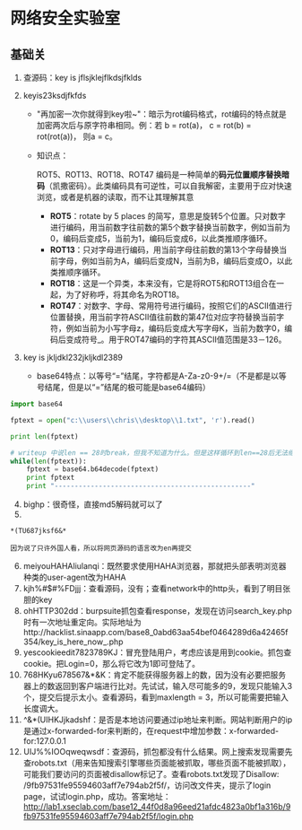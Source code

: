# 网络安全实验室

## 基础关

1. 查源码：key is jflsjklejflkdsjfklds

2. keyis23ksdjfkfds

   * "再加密一次你就得到key啦~"：暗示为rot编码格式，rot编码的特点就是加密两次后与原字符串相同。例：若 b = rot(a)， c = rot(b) = rot(rot(a))， 则a = c。

   * 知识点：

     ROT5、ROT13、ROT18、ROT47 编码是一种简单的**码元位置顺序替换暗码**（凯撒密码）。此类编码具有可逆性，可以自我解密，主要用于应对快速浏览，或者是机器的读取，而不让其理解其意

     *  **ROT5**：rotate by 5 places 的简写，意思是旋转5个位置。只对数字进行编码，用当前数字往前数的第5个数字替换当前数字，例如当前为0，编码后变成5，当前为1，编码后变成6，以此类推顺序循环。
     * **ROT13**：只对字母进行编码，用当前字母往前数的第13个字母替换当前字母，例如当前为A，编码后变成N，当前为B，编码后变成O，以此类推顺序循环。
     * **ROT18**：这是一个异类，本来没有，它是将ROT5和ROT13组合在一起，为了好称呼，将其命名为ROT18。
     * **ROT47**：对数字、字母、常用符号进行编码，按照它们的ASCII值进行位置替换，用当前字符ASCII值往前数的第47位对应字符替换当前字符，例如当前为小写字母z，编码后变成大写字母K，当前为数字0，编码后变成符号_。用于ROT47编码的字符其ASCII值范围是33－126。

3. key is jkljdkl232jkljkdl2389

   * base64特点：以等号“=”结尾，字符都是A-Za-z0-9+/=（不是都是以等号结尾，但是以“=”结尾的极可能是base64编码）

```python
import base64

fptext = open("c:\\users\\chris\\desktop\\1.txt", 'r').read()

print len(fptext)

# writeup 中说len == 28时break，但我不知道为什么。但是这样循环到len==28后无法继续进行，因为base64中没有空格
while(len(fptext)):
    fptext = base64.b64decode(fptext)
    print fptext
    print "-------------------------------------------------"
```

4. bighp：很奇怪，直接md5解码就可以了
5. ​

```*(TU687jksf6&*
*(TU687jksf6&*
```

	因为说了只许外国人看，所以将网页源码的语言改为en再提交

6. meiyouHAHAliulanqi：既然要求使用HAHA浏览器，那就把头部表明浏览器种类的user-agent改为HAHA
7. kjh%#$#%FDjjj：查看源码，没有；查看network中的http头，看到了明目张胆的key
8. ohHTTP302dd：burpsuite抓包查看response，发现在访问search_key.php时有一次地址重定向。实际地址为http://hacklist.sinaapp.com/base8_0abd63aa54bef0464289d6a42465f354/key_is_here_now_.php
9. yescookieedit7823789KJ：冒充登陆用户，考虑应该是用到cookie。抓包查cookie。把Login=0，那么将它改为1即可登陆了。
10. 768HKyu678567&*&K：肯定不能获得服务器上的数，因为没有必要把服务器上的数返回到客户端进行比对。先试试，输入尽可能多的9，发现只能输入3个，提交后提示太小。查看源码，看到maxlength = 3，所以可能需要把输入长度调大。
11. ^&*(UIHKJjkadshf：是否是本地访问要通过ip地址来判断。网站判断用户的ip是通过x-forwarded-for来判断的，在request中增加参数：x-forwarded-for:127.0.0.1
12. UIJ%%IOOqweqwsdf：查源码，抓包都没有什么结果。网上搜索发现需要先查robots.txt（用来告知搜索引擎哪些页面能被抓取，哪些页面不能被抓取），可能我们要访问的页面被disallow标记了。查看robots.txt发现了Disallow: /9fb97531fe95594603aff7e794ab2f5f/，访问改文件夹，提示了login page，试试login.php，成功。答案地址：http://lab1.xseclab.com/base12_44f0d8a96eed21afdc4823a0bf1a316b/9fb97531fe95594603aff7e794ab2f5f/login.php